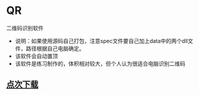 # QR
二维码识别软件

- 说明：如果使用源码自己打包，注意spec文件要自己加上data中的两个dll文件，路径根据自己电脑确定。
- 该软件会自动置顶
- 该软件是练习制作的，体积相对较大，但个人认为很适合电脑识别二维码

## [点次下载](https://github.com/TMFfa/QR/releases/download/1.0/QR.exe)
